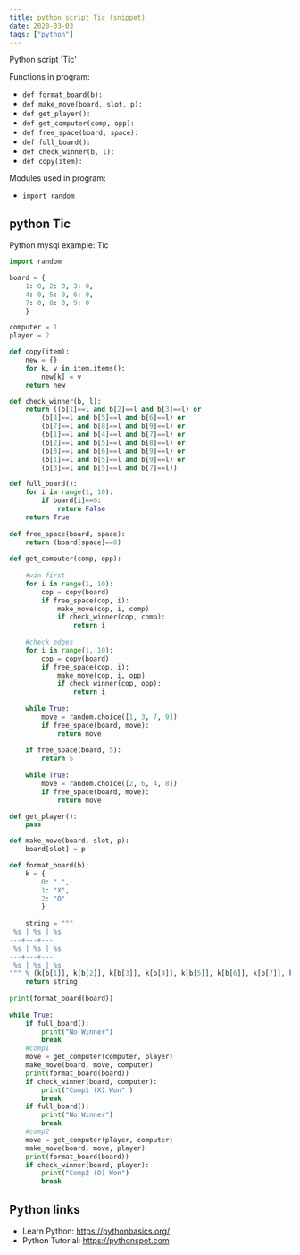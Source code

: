 ```yaml
---
title: python script Tic (snippet)
date: 2020-03-03
tags: ["python"]
---
```

Python script 'Tic'

Functions in program: 
* `def format_board(b):`
* `def make_move(board, slot, p):`
* `def get_player():`
* `def get_computer(comp, opp):`
* `def free_space(board, space):`
* `def full_board():`
* `def check_winner(b, l):`
* `def copy(item):`

Modules used in program: 
* `import random`

## python Tic

Python mysql example: Tic

```python
import random

board = {
    1: 0, 2: 0, 3: 0,
    4: 0, 5: 0, 6: 0,
    7: 0, 8: 0, 9: 0
    }

computer = 1
player = 2

def copy(item):
    new = {}
    for k, v in item.items():
        new[k] = v
    return new

def check_winner(b, l):
    return ((b[1]==l and b[2]==l and b[3]==l) or
        (b[4]==l and b[5]==l and b[6]==l) or
        (b[7]==l and b[8]==l and b[9]==l) or
        (b[1]==l and b[4]==l and b[7]==l) or 
        (b[2]==l and b[5]==l and b[8]==l) or
        (b[3]==l and b[6]==l and b[9]==l) or
        (b[1]==l and b[5]==l and b[9]==l) or
        (b[3]==l and b[5]==l and b[7]==l))

def full_board():
    for i in range(1, 10):
        if board[i]==0:
            return False
    return True
             
def free_space(board, space):
    return (board[space]==0)
            
def get_computer(comp, opp):
    
    #win first
    for i in range(1, 10):
        cop = copy(board)
        if free_space(cop, i):
            make_move(cop, i, comp)
            if check_winner(cop, comp):
                return i
            
    #check edges
    for i in range(1, 10):
        cop = copy(board)
        if free_space(cop, i):
            make_move(cop, i, opp)
            if check_winner(cop, opp):
                return i
            
    while True:
        move = random.choice([1, 3, 7, 9])
        if free_space(board, move):
            return move
        
    if free_space(board, 5):
        return 5
    
    while True:
        move = random.choice([2, 6, 4, 8])
        if free_space(board, move):
            return move

def get_player():
    pass

def make_move(board, slot, p):
    board[slot] = p

def format_board(b):
    k = {
        0: " ",
        1: "X",
        2: "O"
        }
    
    string = """
 %s | %s | %s
---+---+---
 %s | %s | %s
---+---+---
 %s | %s | %s
""" % (k[b[1]], k[b[2]], k[b[3]], k[b[4]], k[b[5]], k[b[6]], k[b[7]], k[b[8]], k[b[9]])
    return string
    
print(format_board(board))
    
while True:
    if full_board():
        print("No Winner")
        break
    #comp1
    move = get_computer(computer, player)
    make_move(board, move, computer)
    print(format_board(board))
    if check_winner(board, computer):
        print("Comp1 (X) Won" )
        break
    if full_board():
        print("No Winner")
        break
    #comp2
    move = get_computer(player, computer)
    make_move(board, move, player)
    print(format_board(board))
    if check_winner(board, player):
        print("Comp2 (O) Won")
        break

```

## Python links

- Learn Python: https://pythonbasics.org/
- Python Tutorial: https://pythonspot.com
